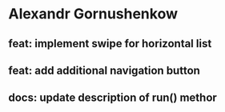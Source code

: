 # Alexandr Gornushenkow

## feat: implement swipe for horizontal list
## feat: add additional navigation button

## docs: update description of run() methor
